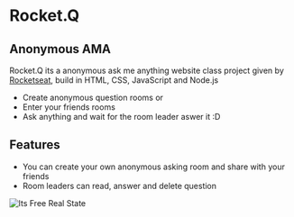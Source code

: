# Rocket.Q

## Anonymous AMA

Rocket.Q its a anonymous ask me anything website class project given by [Rocketseat](https://nextlevelweek.com/pre-nlw), build in HTML, CSS, JavaScript and Node.js

-  Create anonymous question rooms or
-  Enter your friends rooms
-  Ask anything and wait for the room leader aswer it :D

## Features

-  You can create your own anonymous asking room and share with your friends
-  Room leaders can read, answer and delete question

![Its Free Real State](https://i.redd.it/cmgul1yfizb71.gif)
